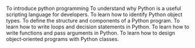 To introduce python programming
To understand why Python is a useful scripting language for developers.
To learn how to identify Python object types.
To define the structure and components of a Python program.
To learn how to write loops and decision statements in Python.
To learn how to write functions and pass arguments in Python.
To learn how to design object‐oriented programs with Python classes.